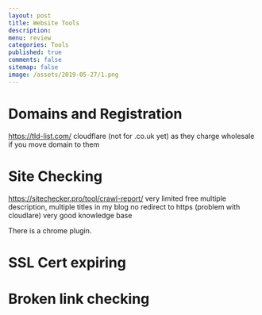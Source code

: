```yaml
---
layout: post
title: Website Tools 
description: 
menu: review
categories: Tools 
published: true 
comments: false
sitemap: false
image: /assets/2019-05-27/1.png
---
```


# Domains and Registration
https://tld-list.com/
cloudflare (not for .co.uk yet) as they charge wholesale if you move domain to them

# Site Checking
https://sitechecker.pro/tool/crawl-report/
  very limited free
  multiple description, multiple titles in my blog
no redirect to https (problem with cloudlare)
very good knowledge base

There is a chrome plugin.

# SSL Cert expiring

# Broken link checking
